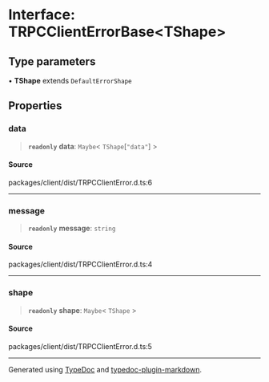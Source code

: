 # Interface: TRPCClientErrorBase\<TShape\>

## Type parameters

• **TShape** extends `DefaultErrorShape`

## Properties

### data

> **`readonly`** **data**: `Maybe`\< `TShape`\[`"data"`\] \>

#### Source

packages/client/dist/TRPCClientError.d.ts:6

***

### message

> **`readonly`** **message**: `string`

#### Source

packages/client/dist/TRPCClientError.d.ts:4

***

### shape

> **`readonly`** **shape**: `Maybe`\< `TShape` \>

#### Source

packages/client/dist/TRPCClientError.d.ts:5

***

Generated using [TypeDoc](https://typedoc.org) and [typedoc-plugin-markdown](https://typedoc-plugin-markdown.org).
